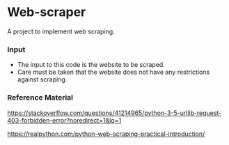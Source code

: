 # Web-scraper
A project to implement web scraping.

### Input
- The input to this code is the website to be scraped.
- Care must be taken that the website does not have any restrictions against scraping.

### Reference Material
https://stackoverflow.com/questions/41214965/python-3-5-urllib-request-403-forbidden-error?noredirect=1&lq=1

https://realpython.com/python-web-scraping-practical-introduction/



